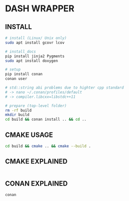 # DASH WRAPPER

## INSTALL

```bash
# install (Linux/ Unix only)
sudo apt install gcovr lcov

# install_docs
pip install jinja2 Pygments
sudo apt install doxygen

# setup
pip install conan
conan user

# std::string abi problems due to highter cpp standard
# -> nano ~/.conan/profiles/default
# -> compiler.libcxx=libstdc++11

# prepare (top-level folder)
rm -rf build
mkdir build
cd build && conan install .. && cd ..
```

## CMAKE USAGE

```bash
cd build && cmake .. && cmake --build .
```

## CMAKE EXPLAINED

```cmake

```

## CONAN EXPLAINED

```txt
conan
```
